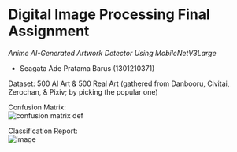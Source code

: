 # Digital Image Processing Final Assignment
*Anime AI-Generated Artwork Detector Using MobileNetV3Large*
- Seagata Ade Pratama Barus (1301210371)

Dataset: 500 AI Art & 500 Real Art (gathered from Danbooru, Civitai, Zerochan, & Pixiv; by picking the popular one)

Confusion Matrix: <br>
![confusion matrix def](https://github.com/user-attachments/assets/f8b3fcc2-8918-4159-95dc-ccff8895fb7a)

Classification Report: <br>
![image](https://github.com/user-attachments/assets/1b232287-05c7-4ce8-a797-3495e484ee86)
